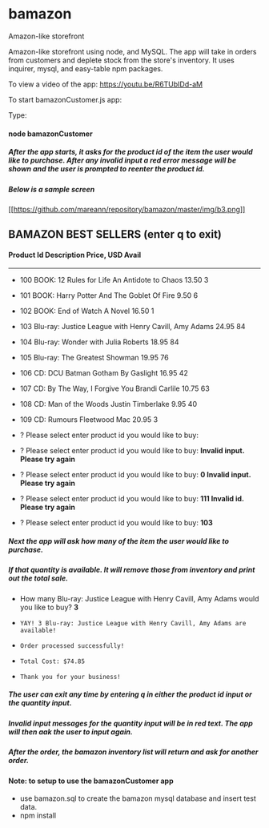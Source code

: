 # bamazon
Amazon-like storefront 

Amazon-like storefront using node, and MySQL. The app will take in orders from customers and deplete stock from the store's inventory.
It uses inquirer, mysql, and easy-table npm packages.

To view a video of the app:
https://youtu.be/R6TUbIDd-aM 

To start bamazonCustomer.js app:

Type:
#### node bamazonCustomer

##### After the app starts, it asks for the product id of the item the user would like to purchase. After any invalid input a red error message will be shown and the user is prompted to reenter the product id.

##### Below is a sample screen
[[https://github.com/mareann/repository/bamazon/master/img/b3.png]]

   ##     BAMAZON BEST SELLERS        (enter q to exit)

#### Product Id  Description                                            Price, USD  Avail
----------  -----------------------------------------------------  ----------  -----
* 100         BOOK:    12 Rules for Life An Antidote to Chaos             13.50  3
* 101         BOOK:    Harry Potter And The Goblet Of Fire                 9.50  6
* 102         BOOK:    End of Watch A Novel                               16.50  1
* 103         Blu-ray: Justice League with Henry Cavill, Amy Adams        24.95  84
* 104         Blu-ray: Wonder with Julia Roberts                          18.95  84
* 105         Blu-ray: The Greatest Showman                               19.95  76
* 106         CD:      DCU Batman Gotham By Gaslight                      16.95  42
* 107         CD:      By The Way, I Forgive You Brandi Carlile           10.75  63
* 108         CD:      Man of the Woods Justin Timberlake                  9.95  40
* 109         CD:      Rumours Fleetwood Mac                              20.95  3

* ?   Please select enter product id you would like to buy: 

* ?   Please select enter product id you would like to buy:    **Invalid input. Please try again**
* ?   Please select enter product id you would like to buy:  **0  Invalid input. Please try again**
* ?   Please select enter product id you would like to buy:  **111  Invalid id. Please try again**
* ?   Please select enter product id you would like to buy:  **103**


##### Next the app will ask how many of the item the user would like to purchase. 
##### If that quantity is available. It will remove those from inventory and print out the total sale.

*   How many Blu-ray: Justice League with Henry Cavill, Amy Adams would you like to buy? **3**
*     YAY! 3 Blu-ray: Justice League with Henry Cavill, Amy Adams are available!
*     Order processed successfully!
*     Total Cost: $74.85
*     Thank you for your business!

##### The user can exit any time by entering q in either the product id input or the quantity input. 

##### Invalid input messages for the quantity input will be in red text. The app will then aak the user to input again.

##### After the order, the bamazon inventory list will return and ask for another order.


#### Note: to setup to use the bamazonCustomer app
 * use bamazon.sql to create the bamazon mysql database and insert test data.
 * npm install






